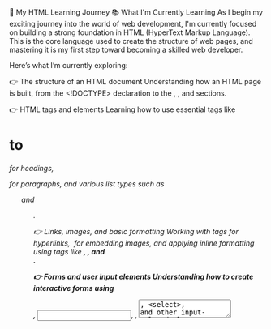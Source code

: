 🥰 My HTML Learning Journey
📚 What I'm Currently Learning
As I begin my exciting journey into the world of web development, I'm currently focused on building a strong foundation in HTML (HyperText Markup Language). This is the core language used to create the structure of web pages, and mastering it is my first step toward becoming a skilled web developer.

Here’s what I’m currently exploring:

👉 The structure of an HTML document
Understanding how an HTML page is built, from the <!DOCTYPE> declaration to the <html>, <head>, and <body> sections.

👉 HTML tags and elements
Learning how to use essential tags like <h1> to <h6> for headings, <p> for paragraphs, and various list types such as <ul> and <ol>.

👉 Links, images, and basic formatting
Working with <a> tags for hyperlinks, <img> for embedding images, and applying inline formatting using tags like <strong>, <em>, and <br>.

👉 Forms and user input elements
Understanding how to create interactive forms using <form>, <input>, <label>, <textarea>, <select>, and other input-related elements.

👉 Tables and content organization
Exploring how to structure tabular data using <table>, <tr>, <td>, and <th> for better content presentation.

🛠️ Technologies & Tools I'm Using
HTML5: The fundamental markup language to structure web content.

Text Editor: Visual Studio Code – my go-to editor for writing clean and organized code.

Web Browsers: Chrome and Firefox for testing and previewing my HTML pages.

Online Resources: MDN Web Docs, W3Schools, and freeCodeCamp to support my learning with tutorials and documentation.

🌱 Goals for the Near Future
✅ Gain a solid understanding of all the basic and intermediate HTML tags and their appropriate uses.

✅ Start building responsive and accessible web pages from scratch.

✅ Learn how to effectively structure content for clarity, usability, and SEO.

✅ Transition smoothly into learning CSS to style my HTML pages and enhance user experience.

✅ Build a personal portfolio website using pure HTML (and later with CSS & JS).

🤝 Contributions, Collaboration & Feedback
I’m just at the beginning of my web development journey and excited to grow every day. If you're a fellow learner, developer, or mentor, I’d love to connect and learn from your experiences.

✨ Got feedback, resources, or tips? Feel free to share — I’m all ears and open to constructive input.
Let’s grow together! 🚀
